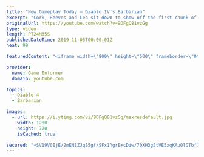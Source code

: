 ```yaml
---
title: "New Gameplay Today – Diablo IV's Barbarian"
excerpt: "Cork, Reeves and Leo sit down to show off the first chunk of Diablo IV gameplay we captured in our visit to Blizzard for Game Informer's latest cover story, ..."
originalUrl: https://youtube.com/watch?v=9DFgQ81vzGg
type: video
length: PT24M35S
publishedDateTime: 2019-11-05T00:00:01Z
heat: 99

featuredContent: "<iframe width=\"800\" height=\"500\" frameborder=\"0\" src=\"https://www.youtube.com/embed/9DFgQ81vzGg\" allow=\"accelerometer; autoplay; encrypted-media; gyroscope; picture-in-picture\" allowfullscreen></iframe>"

provider:
  name: Game Informer
  domain: youtube.com

topics:
  - Diablo 4
  - Barbarian

images:
  - url: https://i.ytimg.com/vi/9DFgQ81vzGg/maxresdefault.jpg
    width: 1280
    height: 720
    isCached: true

secured: "+SV19V0EjE/2mEN1ZJqS5gf/SFx1YgrE+cDiw/70XH3gJtVE5xqKAuOlGTbfJBp3cn8qn8eRWCj57b3Dco4S+lZs6NNpA7sHqw0nSgC66gz814O1tKI7JJKBGL5lJHqAAdYkCYVvXjr5wDkfffAg2edZNJ/pX9BIgnZcrvZcIC0dFNQ58oJqgW/vpPmpW06x6/2BH1b6Bw3xZsGzKGyJvFkM5bCZUU4b1Wqn3L7u1L5SvzWU2gM9I7wtd+ckkjhqfJsfh36AhVZJd9RwHGVks5sLlPxJSU48WjrGn4UUFOZK6YuYWUhPwP1nRrIrX2/slN4iwP1VpGJ0NZz3marvrsC8oN/Qv6Rm7+N9OvwCTsgL6unk1mdLoJbu97UUT5YsMWOLhcsG//lFAUZv9qGHIn+YLN0fxa7nVLh2cI3DACcPE5V/M6nns4bGJpkG48Wj;R81M37xh/C7v1XbbHGYPlQ=="
---
```


